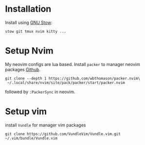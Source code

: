 # Installation
Install using [GNU Stow](https://www.gnu.org/software/stow/):
```
stow git tmux nvim kitty ...
```

# Setup Nvim
My neovim configs are lua based. Install `packer` to manager neovim packages [Github](https://github.com/wbthomason/packer.nvim). 
```
git clone --depth 1 https://github.com/wbthomason/packer.nvim\
 ~/.local/share/nvim/site/pack/packer/start/packer.nvim
```
followed by `:PackerSync` in neovim.

# Setup vim
install `Vundle` for manager vim packages
```
git clone https://github.com/VundleVim/Vundle.vim.git ~/.vim/bundle/Vundle.vim
```
